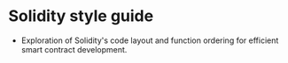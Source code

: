# Solidity style guide
- Exploration of Solidity's code layout and function ordering for efficient smart contract development.

## 